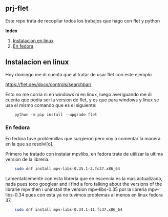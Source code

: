 prj-flet
----------

Este repo trata de recopilar todos los trabajos que hago con flet y python

**Index**
1. [Instalacion en linux](#id1)
2. [En fedora](#id2)

## Instalacion en linux <a name="id1"></a>
Hoy domingo me di cuenta que al tratar de usar flet con este ejemplo 

https://flet.dev/docs/controls/searchbar/

Esto no me corria ni en windows ni en linux, luego averiguando me di cuenta que podia ser la version de flet, y es que para windows y linux se usa el mismo comando  que es el siguiente:

```terminal
    python -m pip install --upgrade flet
```
### En fedora <a name="id2"></a>
En fedora tuve problemillas que surgieron pero voy a comentar la manera en la que se resolvi[o].

Primero he tratado con instalar mpvlibs, en fedora trate de utilizar la ultima version de la libreria.

```bash
    sudo dnf install mpv-libs-0.35.1-2.fc37.x86_64 
```

Lamentablemente con esta libreria que en escencia es la mas actualizada, nada pues toco googlear and i find a foro talking about the versions of the librarie mpv then i uninstall the version mpv-libs-0.35 por la libreria mpv-libs-0.34 pues con esta ya no tuvimos problemas al menos en linux fedora 37.

```bash
    sudo dnf install mpv-libs-0.34.1-11.fc37.x86_64
```


